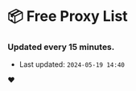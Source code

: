 # :package: Free Proxy List
### Updated every 15 minutes.

- Last updated: `2024-05-19 14:40`

:heart:
